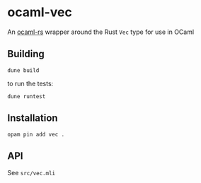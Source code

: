 # ocaml-vec

An [ocaml-rs](https://github.com/zshipko/ocaml-rs) wrapper around the Rust `Vec` type for use in OCaml

## Building

    dune build

to run the tests:

    dune runtest

## Installation

    opam pin add vec .


## API

See `src/vec.mli`

